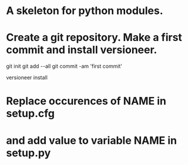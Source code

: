 # A skeleton for python modules. 
# Create a git repository. Make a first commit and install versioneer.
git init
git add --all
git commit -am 'first commit'

versioneer install

# Replace occurences of NAME in setup.cfg 
# and add value to variable NAME in setup.py
